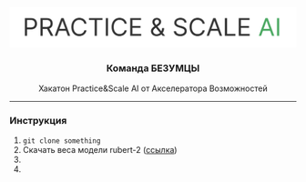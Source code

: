 <p align="center">
    <img width="636" alt="practice scale logo" src="assets/img/practice-scale_logo.png">
</p>

<h3 align="center">
    Команда БЕЗУМЦЫ
</h3>
<p align="center">
    Хакатон Practice&amp;Scale AI от Акселератора Возможностей
</p> 

---
### Инструкция 

1. `git clone something`
2. Скачать веса модели rubert-2 ([ссылка](https://drive.google.com/file/d/1WEIKdmmZLRExeU8Mr2JjP-6HS6UBpY_x/view))
3. 
4.
